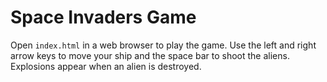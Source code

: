 # Space Invaders Game

Open `index.html` in a web browser to play the game. Use the left and right arrow keys to move your ship and the space bar to shoot the aliens. Explosions appear when an alien is destroyed.
